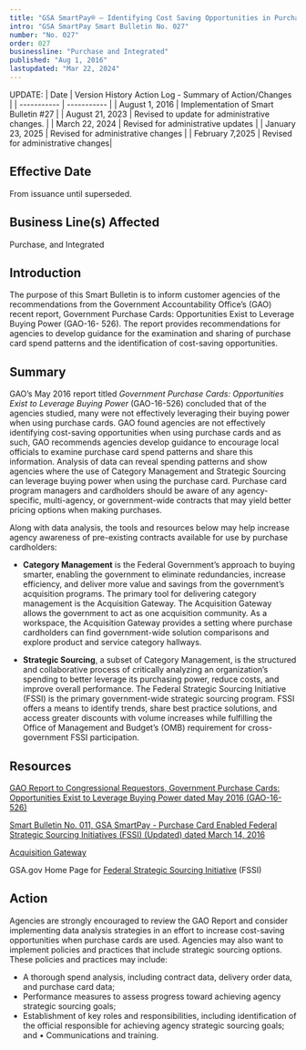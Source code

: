 ```yaml
---
title: "GSA SmartPay® – Identifying Cost Saving Opportunities in Purchase Card Spend"
intro: "GSA SmartPay Smart Bulletin No. 027"
number: "No. 027"
order: 027
businessline: "Purchase and Integrated"
published: "Aug 1, 2016"
lastupdated: "Mar 22, 2024"
---
```


UPDATE:
| Date | Version History Action Log - Summary of Action/Changes |
| ----------- | ----------- |
| August 1, 2016 | Implementation of Smart Bulletin #27 |
| August 21, 2023 | Revised to update for administrative changes. |
| March 22, 2024 | Revised for administrative updates |
| January 23, 2025 | Revised for administrative changes |
| February 7,2025 | Revised for administrative changes|

## Effective Date

From issuance until superseded.

## Business Line(s) Affected

Purchase, and Integrated

## Introduction

The purpose of this Smart Bulletin is to inform customer agencies of the recommendations from the Government Accountability Office’s (GAO) recent report, Government Purchase Cards: Opportunities Exist to Leverage Buying Power (GAO-16- 526). The report provides recommendations for agencies to develop guidance for the examination and sharing of purchase card spend patterns and the identification of cost-saving opportunities.


## Summary

GAO’s May 2016 report titled *Government Purchase Cards: Opportunities Exist to Leverage Buying Power* (GAO-16-526) concluded that of the agencies studied, many were not effectively leveraging their buying power when using purchase cards. GAO found agencies are not effectively identifying cost-saving opportunities when using purchase cards and as such, GAO recommends agencies develop guidance to encourage local officials to examine purchase card spend patterns and share this information. Analysis of data can reveal spending patterns and show agencies where the use of Category Management and Strategic Sourcing can leverage buying power when using the purchase card. Purchase card program managers and cardholders should be aware of any agency-specific, multi-agency, or government-wide contracts that may yield better pricing options when making purchases. 
 
Along with data analysis, the tools and resources below may help increase agency awareness of pre-existing contracts available for use by purchase cardholders: 

- **Category Management** is the Federal Government’s approach to buying smarter, enabling the government to eliminate redundancies, increase efficiency, and deliver more value and savings from the government’s acquisition programs. The primary tool for delivering category management is the Acquisition Gateway. The Acquisition Gateway allows the government to act as one acquisition community. As a workspace, the Acquisition Gateway provides a setting where purchase cardholders can find government-wide solution comparisons and explore product and service category hallways. 

- **Strategic Sourcing**, a subset of Category Management, is the structured and collaborative process of critically analyzing an organization’s spending to better leverage its purchasing power, reduce costs, and improve overall performance. The Federal Strategic Sourcing Initiative (FSSI) is the primary government-wide strategic sourcing program. FSSI offers a means to identify trends, share best practice solutions, and access greater discounts with volume increases while fulfilling the Office of Management and Budget’s (OMB) requirement for cross-government FSSI participation.


## Resources 

[GAO Report to Congressional Requestors, Government Purchase Cards: Opportunities Exist to Leverage Buying Power dated May 2016 (GAO-16-526)](http://www.gao.gov/assets/680/677349.pdf) 

[Smart Bulletin No. 011, GSA SmartPay - Purchase Card Enabled Federal Strategic Sourcing Initiatives (FSSI) (Updated) dated March 14, 2016](/guidance-and-audits/smart-bulletins/011/) 

[Acquisition Gateway](https://acquisitiongateway.gov/)

GSA.gov Home Page for [Federal Strategic Sourcing Initiative](https://www.gsa.gov/buy-through-us/purchasing-programs/federal-strategic-sourcing-initiative?_gl=1*1vyhspw*_ga*MTQ4NzU5NTgwNi4xNzM2MjE0OTg0*_ga_HBYXWFP794*MTczNzY2MDk2MS4yMS4xLjE3Mzc2NjEyODkuMC4wLjA.) (FSSI) 

## Action

Agencies are strongly encouraged to review the GAO Report and consider implementing data analysis strategies in an effort to increase cost-saving opportunities when purchase cards are used. Agencies may also want to implement policies and practices that include strategic sourcing options. These policies and practices may include: 

- A thorough spend analysis, including contract data, delivery order data, and purchase card data;
- Performance measures to assess progress toward achieving agency strategic sourcing goals; 
- Establishment of key roles and responsibilities, including identification of the official responsible for achieving agency strategic sourcing goals; and • Communications and training. 
